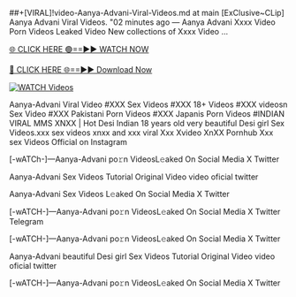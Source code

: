 ##+[VIRAL]!video-Aanya-Advani-Viral-Videos.md at main
 [ExClusive~CLip] Aanya Advani Viral Videos. "02 minutes ago — Aanya Advani Xxxx Video Porn Videos Leaked Video New collections of Xxxx Video ...

[🌐 CLICK HERE 🟢==►► WATCH NOW](https://hqvideonet.blogspot.com/2025/02/ngthb.html)

[🔴 CLICK HERE 🌐==►► Download Now](https://hqvideonet.blogspot.com/2025/02/ngthb.html)

[![WATCH Videos](https://i.imgur.com/dJHk4Zq.gif)](https://hqvideonet.blogspot.com/2025/02/ngthb.html)


Aanya-Advani Viral Video #XXX Sex Videos #XXX 18+ Videos #XXX videosn Sex Video #XXX Pakistani Porn Videos #XXX Japanis Porn Videos #INDIAN VIRAL MMS XNXX | Hot Desi Indian 18 years old very beautiful Desi girl Sex Videos.xxx sex videos xnxx and xxx viral Xxx Xvideo XnXX Pornhub Xxx sex Videos Official on Instagram

[-wATCh-]—Aanya-Advani  po𝚛n VideosL𝚎aked On Social Media X Twitter

Aanya-Advani  Sex Videos Tutorial Original Video video oficial twitter

Aanya-Advani  Sex Videos L𝚎aked On Social Media X Twitter

[-wATCH-]—Aanya-Advani  po𝚛n VideosL𝚎aked On Social Media X Twitter Telegram

[-wATCH-]—Aanya-Advani  po𝚛n VideosL𝚎aked On Social Media X Twitter

Aanya-Advani  beautiful Desi girl Sex Videos Tutorial Original Video video oficial twitter

[-wATCH-]—Aanya-Advani  po𝚛n VideosL𝚎aked On Social Media X Twitter 